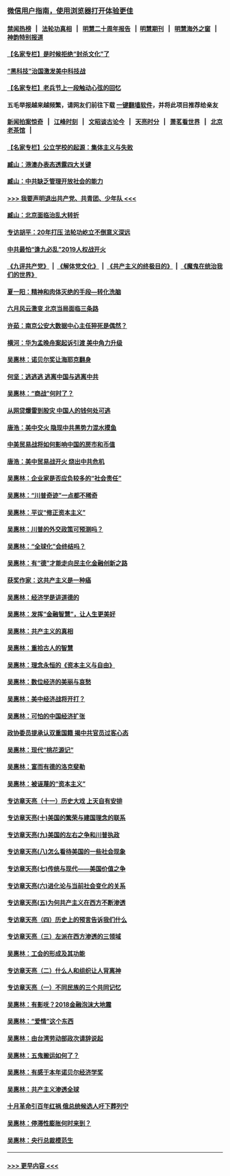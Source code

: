 ### [微信用户指南，使用浏览器打开体验更佳](https://github.com/gfw-breaker/banned-news1/blob/master/indexes/wechat-guide.md?t=0)
#### [禁闻热榜](热点新闻.md?t=0)  &nbsp;&nbsp;|&nbsp;&nbsp; [法轮功真相](https://github.com/gfw-breaker/truth/blob/master/README.md?t=0) &nbsp;&nbsp;|&nbsp;&nbsp; [明慧二十周年报告](https://github.com/gfw-breaker/mh-reports/blob/master/README.md?t=0) &nbsp;&nbsp;|&nbsp;&nbsp;[明慧期刊](https://github.com/gfw-breaker/mh-qikan) &nbsp;&nbsp;|&nbsp;&nbsp; [明慧海外之窗](https://github.com/gfw-breaker/mh-news/blob/master/README.md?t=0) &nbsp;&nbsp;|&nbsp;&nbsp; [神韵特别报道](https://github.com/gfw-breaker/mh-news/blob/master/shenyun.md?t=0)
#### [【名家专栏】是时候拒绝“封杀文化”了](../pages/nsc423/n11814093.md?t=02131155) 
#### [“黑科技”治国激发美中科技战](../pages/nsc423/n11638056.md?t=02131155) 
#### [【名家专栏】老兵节上一段触动心弦的回忆](../pages/nsc423/n11646016.md?t=02131155) 
#### 五毛举报越来越频繁，请网友们前往下载 [一键翻墙软件](https://github.com/gfw-breaker/ssr-accounts)，并将此项目推荐给亲友
#### [新闻拍案惊奇](https://github.com/gfw-breaker/banned-news1/blob/master/pages/link4.md) &nbsp;&nbsp;|&nbsp;&nbsp; [江峰时刻](https://github.com/gfw-breaker/banned-news1/blob/master/pages/link4.md) &nbsp;&nbsp;|&nbsp;&nbsp; [文昭谈古论今](https://github.com/gfw-breaker/banned-news1/blob/master/pages/link4.md) &nbsp;&nbsp;|&nbsp;&nbsp; [天亮时分](https://github.com/gfw-breaker/banned-news1/blob/master/pages/link4.md) &nbsp;&nbsp;|&nbsp;&nbsp; [萧茗看世界](https://github.com/gfw-breaker/banned-news1/blob/master/pages/link4.md) &nbsp;&nbsp;|&nbsp;&nbsp; [北京老茶馆](https://github.com/gfw-breaker/banned-news1/blob/master/pages/link4.md) &nbsp;&nbsp;|&nbsp;&nbsp; 
#### [【名家专栏】公立学校的起源：集体主义与失败](../pages/nsc423/n11601833.md?t=02131155) 
#### [臧山：港澳办表态透露四大关键](../pages/nsc423/n11421628.md?t=02131155) 
#### [臧山：中共缺乏管理开放社会的能力](../pages/nsc423/n11407457.md?t=02131155) 
#### [>>> 我要声明退出共产党、共青团、少年队 <<<](https://github.com/begood0513/goodnews/blob/master/quit/letter.md) 
#### [臧山：北京面临治乱大转折](../pages/nsc423/n11406895.md?t=02131155) 
#### [专访胡平：20年打压 法轮功屹立不倒意义深远](../pages/nsc423/n11398800.md?t=02131155) 
#### [中共最怕“逢九必乱”2019人权战开火](../pages/nsc423/n11385248.md?t=02131155) 
#### [《九评共产党》](https://github.com/begood0513/9ping.md/blob/master/README.md) &nbsp;|&nbsp; [《解体党文化》](../../../../jtdwh.md/blob/master/README.md)  &nbsp;|&nbsp; [《共产主义的终极目的》](../../../../gczydzjmd.md/blob/master/README.md) &nbsp;|&nbsp; [《魔鬼在统治我们的世界》](../../../../mgztzwmdsj.md/blob/master/README.md) 
#### [夏一阳：精神和肉体灭绝的手段—转化洗脑](../pages/nsc423/n11368250.md?t=02131155) 
#### [六月风云激变 北京当局面临三条路](../pages/nsc423/n11313668.md?t=02131155) 
#### [许茹：南京公安大数据中心主任猝死是偶然？](../pages/nsc423/n11064744.md?t=02131155) 
#### [横河：华为孟晚舟案起诉引渡 美中角力升级](../pages/nsc423/n11027230.md?t=02131155) 
#### [吴惠林：诺贝尔奖让海耶克翻身](../pages/nsc423/n10890049.md?t=02131155) 
#### [何坚：逃逃逃 逃离中国与逃离中共](../pages/nsc423/n10592891.md?t=02131155) 
#### [吴惠林：“商战”何时了？](../pages/nsc423/n10573558.md?t=02131155) 
#### [从网贷爆雷到股灾 中国人的钱何处可逃](../pages/nsc423/n10572800.md?t=02131155) 
#### [唐浩：美中交火 隐现中共黑势力混水摸鱼](../pages/nsc423/n10544040.md?t=02131155) 
#### [中美贸易战将如何影响中国的房市和币值](../pages/nsc423/n10543697.md?t=02131155) 
#### [唐浩：美中贸易战开火 烧出中共危机](../pages/nsc423/n10540126.md?t=02131155) 
#### [吴惠林：企业家是否应负较多的“社会责任”](../pages/nsc423/n10535022.md?t=02131155) 
#### [吴惠林：“川普奇迹”一点都不稀奇](../pages/nsc423/n10512808.md?t=02131155) 
#### [吴惠林：平议“修正资本主义”](../pages/nsc423/n10495724.md?t=02131155) 
#### [吴惠林：川普的外交政策可预测吗？](../pages/nsc423/n10462387.md?t=02131155) 
#### [吴惠林：“全球化”会终结吗？](../pages/nsc423/n10452838.md?t=02131155) 
#### [吴惠林：有“德”才能走向民主化金融创新之路](../pages/nsc423/n10432292.md?t=02131155) 
#### [获奖作家：这共产主义是一种癌](../pages/nsc423/n10431541.md?t=02131155) 
#### [吴惠林：经济学是讲道德的](../pages/nsc423/n10398014.md?t=02131155) 
#### [吴惠林：发挥“金融智慧”，让人生更美好](../pages/nsc423/n10375019.md?t=02131155) 
#### [吴惠林：共产主义的真相](../pages/nsc423/n10351394.md?t=02131155) 
#### [吴惠林：重拾古人的智慧](../pages/nsc423/n10337691.md?t=02131155) 
#### [吴惠林：理念永恒的《资本主义与自由》](../pages/nsc423/n10316274.md?t=02131155) 
#### [吴惠林：数位经济的美丽与哀愁](../pages/nsc423/n10292946.md?t=02131155) 
#### [吴惠林：美中经济战将开打？](../pages/nsc423/n10258825.md?t=02131155) 
#### [吴惠林：可怕的中国经济扩张](../pages/nsc423/n10219147.md?t=02131155) 
#### [政协委员提承认双重国籍 揭中共官员过客心态](../pages/nsc423/n10208809.md?t=02131155) 
#### [吴惠林：现代“桃花源记”](../pages/nsc423/n10185234.md?t=02131155) 
#### [吴惠林：富而有德的洛克斐勒](../pages/nsc423/n10142264.md?t=02131155) 
#### [吴惠林：被诬蔑的“资本主义”](../pages/nsc423/n10124816.md?t=02131155) 
#### [专访章天亮（十一）历史大戏 上天自有安排](../pages/nsc423/n10094905.md?t=02131155) 
#### [专访章天亮(十)美国的繁荣与建国理念的联系](../pages/nsc423/n10094899.md?t=02131155) 
#### [专访章天亮(九)美国的左右之争和川普执政](../pages/nsc423/n10094889.md?t=02131155) 
#### [专访章天亮(八)怎么看待美国的一些社会现象](../pages/nsc423/n10094857.md?t=02131155) 
#### [专访章天亮(七)传统与现代——美国价值之争](../pages/nsc423/n10093140.md?t=02131155) 
#### [专访章天亮(六)进化论与当前社会变化的关系](../pages/nsc423/n10092036.md?t=02131155) 
#### [专访章天亮(五)为何共产主义在西方不断渗透](../pages/nsc423/n10083620.md?t=02131155) 
#### [专访章天亮（四）历史上的预言告诉我们什么](../pages/nsc423/n10083606.md?t=02131155) 
#### [专访章天亮（三）左派在西方渗透的三领域](../pages/nsc423/n10081115.md?t=02131155) 
#### [吴惠林：工会的形成及其功能](../pages/nsc423/n10080633.md?t=02131155) 
#### [专访章天亮（二）什么人和组织让人背离神](../pages/nsc423/n10076637.md?t=02131155) 
#### [专访章天亮（一）不同民族的三个共同记忆](../pages/nsc423/n10074188.md?t=02131155) 
#### [吴惠林：有影呒？2018金融泡沫大地震](../pages/nsc423/n10040534.md?t=02131155) 
#### [吴惠林：“爱情”这个东西](../pages/nsc423/n10019423.md?t=02131155) 
#### [吴惠林：由台湾劳动部政次请辞说起](../pages/nsc423/n9979679.md?t=02131155) 
#### [吴惠林：五鬼搬运如何了？](../pages/nsc423/n9925338.md?t=02131155) 
#### [吴惠林：有感于本年诺贝尔经济学奖](../pages/nsc423/n9871883.md?t=02131155) 
#### [吴惠林：共产主义渗透全球](../pages/nsc423/n9812748.md?t=02131155) 
#### [十月革命引百年红祸 俄总统候选人吁下葬列宁](../pages/nsc423/n9810182.md?t=02131155) 
#### [吴惠林：停滞性膨胀何时来到？](../pages/nsc423/n9764136.md?t=02131155) 
#### [吴惠林：央行总裁模范生](../pages/nsc423/n9728134.md?t=02131155) 

----
#### [ >>> 更早内容 <<< ](../indexes/nsc423-earlier.md)

